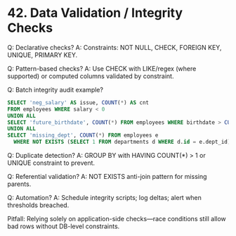 # 42. Data Validation / Integrity Checks

Q: Declarative checks?
A: Constraints: NOT NULL, CHECK, FOREIGN KEY, UNIQUE, PRIMARY KEY.

Q: Pattern-based checks?
A: Use CHECK with LIKE/regex (where supported) or computed columns validated by constraint.

Q: Batch integrity audit example?
```sql
SELECT 'neg_salary' AS issue, COUNT(*) AS cnt
FROM employees WHERE salary < 0
UNION ALL
SELECT 'future_birthdate', COUNT(*) FROM employees WHERE birthdate > CURRENT_DATE
UNION ALL
SELECT 'missing_dept', COUNT(*) FROM employees e
  WHERE NOT EXISTS (SELECT 1 FROM departments d WHERE d.id = e.dept_id);
```

Q: Duplicate detection?
A: GROUP BY with HAVING COUNT(*) > 1 or UNIQUE constraint to prevent.

Q: Referential validation?
A: NOT EXISTS anti-join pattern for missing parents.

Q: Automation?
A: Schedule integrity scripts; log deltas; alert when thresholds breached.

Pitfall: Relying solely on application-side checks—race conditions still allow bad rows without DB-level constraints.
